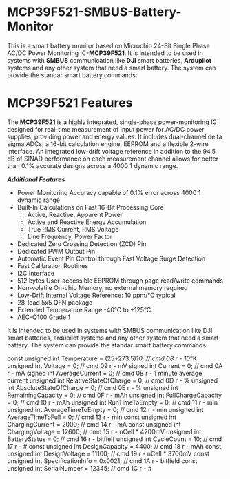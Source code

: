 # MCP39F521-SMBUS-Battery-Monitor

This is a smart battery monitor based on Microchip 24-Bit Single Phase AC/DC Power Monitoring IC-**MCP39F521**.
It is intended to be used in systems with **SMBUS** communication like **DJI** smart batteries, **Ardupilot** systems and any other system that need a smart battery.
The system can provide the standar smart battery commands:


# MCP39F521 Features

The **MCP39F521** is a highly integrated, single-phase power-monitoring IC designed for real-time measurement of input power for AC/DC power supplies, providing power and energy values. It includes dual-channel delta sigma ADCs, a 16-bit calculation engine, EEPROM and a flexible 2-wire interface. An integrated low-drift voltage reference in addition to the 94.5 dB of SINAD performance on each measurement channel allows for better than 0.1% accurate designs across a 4000:1 dynamic range.

***Additional Features***

-   Power Monitoring Accuracy capable of 0.1% error across 4000:1 dynamic range
-   Built-In Calculations on Fast 16-Bit Processing Core
    -   Active, Reactive, Apparent Power
    -   Active and Reactive Energy Accumulation
    -   True RMS Current, RMS Voltage
    -   Line Frequency, Power Factor
-   Dedicated Zero Crossing Detection (ZCD) Pin
-   Dedicated PWM Output Pin
-   Automatic Event Pin Control through Fast Voltage Surge Detection
-   Fast Calibration Routines
-   I2C Interface
-   512 bytes User-accessible EEPROM through page read/write commands
-   Non-volatile On-chip Memory, no external memory required
-   Low-Drift Internal Voltage Reference: 10 ppm/°C typical
-   28-lead 5x5 QFN package
-   Extended Temperature Range -40°C to +125°C
-   AEC-Q100 Grade 1



It is intended to be used in systems with SMBUS communication like DJI smart batteries, ardupilot systems and any other system that need a smart battery.
The system can provide the standar smart battery commands:

const unsigned int Temperature            = (25+273.5)*10;                // cmd 08   r     - 10*°K
      unsigned int Voltage                = 0;                            // cmd 09   r     - mV
        signed int Current                = 0;                            // cmd 0A   r     - mA
        signed int AverageCurrent         = 0;                            // cmd 0B   r     - 1 minute average current
      unsigned int RelativeStateOfCharge  = 0;                            // cmd 0D   r     - %
      unsigned int AbsoluteStateOfCharge  = 0;                            // cmd 0E   r     - %
      unsigned int RemainingCapacity      = 0;                            // cmd 0F   r     - mAh
      unsigned int FullChargeCapacity     = 0;                            // cmd 10   r     - mAh
      unsigned int RunTimeToEmpty         = 0;                            // cmd 11   r     - min
      unsigned int AverageTimeToEmpty     = 0;                            // cmd 12   r     - min
      unsigned int AverageTimeToFull      = 0;                            // cmd 13   r     - min
const unsigned int ChargingCurrent        = 2000;                         // cmd 14   r     - mA
const unsigned int ChargingVoltage        = 12600;                        // cmd 15   r     - nCell * 4200mV
      unsigned int BatteryStatus          = 0;                            // cmd 16   r     - bitfielf
      unsigned int CycleCount             = 10;                           // cmd 17   r     - #
const unsigned int DesignCapacity         = 4400;                         // cmd 18   r     - mAh
const unsigned int DesignVoltage          = 11100;                        // cmd 19   r     - nCell * 3700mV
const unsigned int SpecificationInfo      = 0x0021;                       // cmd 1A   r     - bitfield
const unsigned int SerialNumber           = 12345;                        // cmd 1C   r     - #

